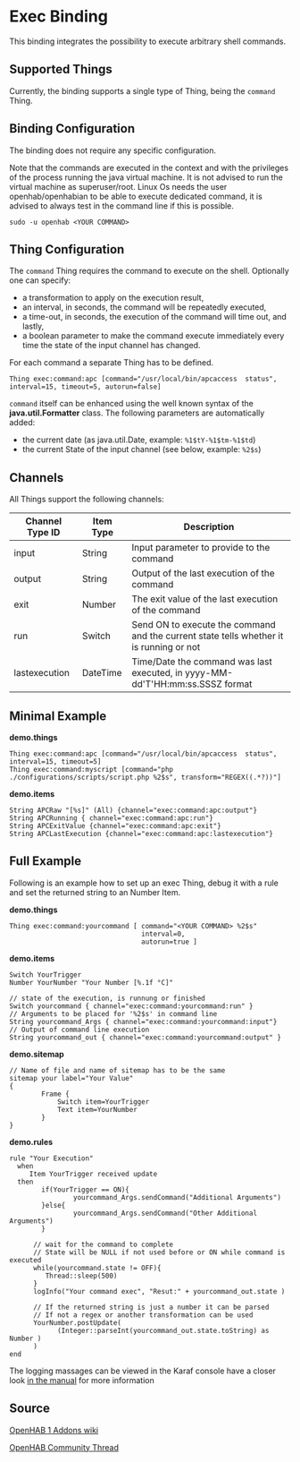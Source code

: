 # Exec Binding

This binding integrates the possibility to execute arbitrary shell commands.

## Supported Things

Currently, the binding supports a single type of Thing, being the ```command``` Thing.

## Binding Configuration

The binding does not require any specific configuration.

Note that the commands are executed in the context and with the privileges of the process running the java virtual machine. It is not advised to run the virtual machine as superuser/root. Linux Os needs the user openhab/openhabian to be able to execute dedicated command, it is advised to always test in the command line if this is possible.

```
sudo -u openhab <YOUR COMMAND>
```

## Thing Configuration

The ```command``` Thing requires the command to execute on the shell. Optionally one can specify:

- a transformation to apply on the execution result, 
- an interval, in seconds, the command will be repeatedly executed, 
- a time-out, in seconds, the execution of the command will time out, and lastly, 
- a boolean parameter to make the command execute immediately every time the state of the input channel has changed. 

For each command a separate Thing has to be defined.

```
Thing exec:command:apc [command="/usr/local/bin/apcaccess  status", interval=15, timeout=5, autorun=false]
```

```command``` itself can be enhanced using the well known syntax of the **java.util.Formatter** class. 
The following parameters are automatically added:

- the current date (as java.util.Date, example: `%1$tY-%1$tm-%1$td`)
- the current State of the input channel (see below, example: `%2$s`)

## Channels

All Things support the following channels:

| Channel Type ID | Item Type | Description                                                                             |
|-----------------|-----------|-----------------------------------------------------------------------------------------|
| input           | String    | Input parameter to provide to the command                                               |
| output          | String    | Output of the last execution of the command                                             |
| exit            | Number    | The exit value of the last execution of the command                                     |
| run             | Switch    | Send ON to execute the command and the current state tells whether it is running or not |
| lastexecution   | DateTime  | Time/Date the command was last executed, in yyyy-MM-dd'T'HH:mm:ss.SSSZ format           |

## Minimal Example

**demo.things**

```
Thing exec:command:apc [command="/usr/local/bin/apcaccess  status", interval=15, timeout=5]
Thing exec:command:myscript [command="php ./configurations/scripts/script.php %2$s", transform="REGEX((.*?))"]
```

**demo.items**

```
String APCRaw "[%s]" (All) {channel="exec:command:apc:output"} 
String APCRunning { channel="exec:command:apc:run"}
String APCExitValue {channel="exec:command:apc:exit"}
String APCLastExecution {channel="exec:command:apc:lastexecution"}
```

## Full Example
Following is an example how to set up an exec Thing, debug it with a rule and set the returned string to an Number Item. 

**demo.things**
```
Thing exec:command:yourcommand [ command="<YOUR COMMAND> %2$s"         
                                 interval=0,
                                 autorun=true ]
```

**demo.items**
```
Switch YourTrigger
Number YourNumber "Your Number [%.1f °C]"

// state of the execution, is runnung or finished
Switch yourcommand { channel="exec:command:yourcommand:run" }
// Arguments to be placed for '%2$s' in command line
String yourcommand_Args { channel="exec:command:yourcommand:input"}
// Output of command line execution 
String yourcommand_out { channel="exec:command:yourcommand:output" }
```

**demo.sitemap**
```
// Name of file and name of sitemap has to be the same
sitemap your label="Your Value"
{
        Frame {
            Switch item=YourTrigger
            Text item=YourNumber
        }
}
```

**demo.rules**
```
rule "Your Execution"
  when
     Item YourTrigger received update
  then
        if(YourTrigger == ON){
                yourcommand_Args.sendCommand("Additional Arguments")
        }else{
                yourcommand_Args.sendCommand("Other Additional Arguments")
        }

      // wait for the command to complete
      // State will be NULL if not used before or ON while command is executed
      while(yourcommand.state != OFF){
         Thread::sleep(500)
      }
      logInfo("Your command exec", "Resut:" + yourcommand_out.state )
      
      // If the returned string is just a number it can be parsed
      // If not a regex or another transformation can be used
      YourNumber.postUpdate( 
            (Integer::parseInt(yourcommand_out.state.toString) as Number ) 
      ) 
end

```
The logging massages can be viewed in the Karaf console have a closer look [in the manual](http://docs.openhab.org/administration/console.html) for more information

## Source
[OpenHAB 1 Addons wiki](https://github.com/openhab/openhab1-addons/wiki/Raspberry-Pi-System-Temperature)

[OpenHAB Community Thread](https://community.openhab.org/t/reading-raspberry-pi-cpu-temp-with-exec-binding/4964)

